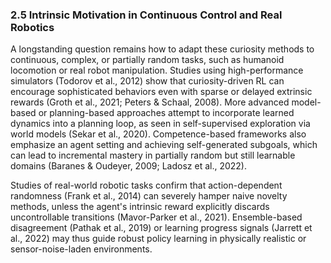 ### 2.5 Intrinsic Motivation in Continuous Control and Real Robotics

A longstanding question remains how to adapt these curiosity methods to continuous, complex, or partially random tasks, such as humanoid locomotion or real robot manipulation. Studies using high-performance simulators (Todorov et al., 2012) show that curiosity-driven RL can encourage sophisticated behaviors even with sparse or delayed extrinsic rewards (Groth et al., 2021; Peters & Schaal, 2008). More advanced model-based or planning-based approaches attempt to incorporate learned dynamics into a planning loop, as seen in self-supervised exploration via world models (Sekar et al., 2020). Competence-based frameworks also emphasize an agent setting and achieving self-generated subgoals, which can lead to incremental mastery in partially random but still learnable domains (Baranes & Oudeyer, 2009; Ladosz et al., 2022).

Studies of real-world robotic tasks confirm that action-dependent randomness (Frank et al., 2014) can severely hamper naive novelty methods, unless the agent's intrinsic reward explicitly discards uncontrollable transitions (Mavor-Parker et al., 2021). Ensemble-based disagreement (Pathak et al., 2019) or learning progress signals (Jarrett et al., 2022) may thus guide robust policy learning in physically realistic or sensor-noise-laden environments.
